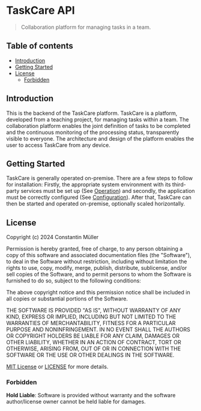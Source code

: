 # TaskCare API

> Collaboration platform for managing tasks in a team.

## Table of contents

- [Introduction](#introduction)
- [Getting Started](#getting-started)
- [License](#license)
  - [Forbidden](#forbidden)

## Introduction

This is the backend of the TaskCare platform. TaskCare is a platform, developed from a teaching project, for managing
tasks within a team. The collaboration platform enables the joint definition of tasks to be completed and the
continuous monitoring of the processing status, transparently visible to everyone. The architecture and design of the
platform enables the user to access TaskCare from any device.

## Getting Started

TaskCare is generally operated on-premise. There are a few steps to follow for installation: Firstly, the
appropriate system environment with its third-party services must be set up (See [Operation](docs/operation.md))
and secondly, the application must be correctly configured (See [Configuration](docs/configuration.md)). After that,
TaskCare can then be started and operated on-premise, optionally scaled horizontally.

## License

Copyright (c) 2024 Constantin Müller

Permission is hereby granted, free of charge, to any person obtaining a copy
of this software and associated documentation files (the "Software"), to deal
in the Software without restriction, including without limitation the rights
to use, copy, modify, merge, publish, distribute, sublicense, and/or sell
copies of the Software, and to permit persons to whom the Software is
furnished to do so, subject to the following conditions:

The above copyright notice and this permission notice shall be included in all
copies or substantial portions of the Software.

THE SOFTWARE IS PROVIDED "AS IS", WITHOUT WARRANTY OF ANY KIND, EXPRESS OR
IMPLIED, INCLUDING BUT NOT LIMITED TO THE WARRANTIES OF MERCHANTABILITY,
FITNESS FOR A PARTICULAR PURPOSE AND NONINFRINGEMENT. IN NO EVENT SHALL THE
AUTHORS OR COPYRIGHT HOLDERS BE LIABLE FOR ANY CLAIM, DAMAGES OR OTHER
LIABILITY, WHETHER IN AN ACTION OF CONTRACT, TORT OR OTHERWISE, ARISING FROM,
OUT OF OR IN CONNECTION WITH THE SOFTWARE OR THE USE OR OTHER DEALINGS IN THE
SOFTWARE.

[MIT License](https://opensource.org/licenses/MIT) or [LICENSE](LICENSE) for
more details.

### Forbidden

**Hold Liable**: Software is provided without warranty and the software
author/license owner cannot be held liable for damages.
